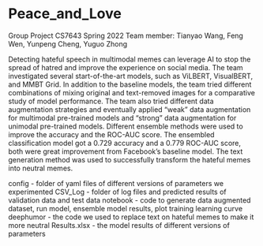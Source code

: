 # Peace_and_Love
Group Project CS7643 Spring 2022
Team member: Tianyao Wang, Feng Wen, Yunpeng Cheng, Yuguo Zhong

Detecting hateful speech in multimodal memes can leverage AI to stop the spread of hatred and improve the experience on social media. The team investigated several start-of-the-art models, such as ViLBERT, VisualBERT, and MMBT Grid. In addition to the baseline models, the team tried different combinations of mixing original and text-removed images for a comparative study of model performance. The team also tried different data augmentation strategies and eventually applied “weak” data augmentation for multimodal pre-trained models and “strong” data augmentation for unimodal pre-trained models. Different ensemble methods were used to improve the accuracy and the ROC-AUC score. The ensembled classification model got a 0.729 accuracy and a 0.779 ROC-AUC score, both were great improvement from Facebook’s baseline model. The text generation method was used to successfully transform the hateful memes into neutral memes. 

config - folder of yaml files of different versions of parameters we experimented 
CSV_Log - folder of log files and predicted results of validation data and test data
notebook - code to generate data augmented dataset, run model, ensemble model results, plot training learning curve
deephumor - the code we used to replace text on hateful memes to make it more neutral
Results.xlsx - the model results of different versions of parameters
